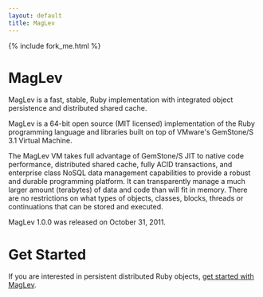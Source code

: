 ```yaml
---
layout: default
title: MagLev
---
```

{% include fork_me.html %}

# MagLev

MagLev is a fast, stable, Ruby implementation with integrated object
persistence and distributed shared cache.

MagLev is a 64-bit open source (MIT licensed) implementation of
the Ruby programming language and libraries built on top of VMware's
GemStone/S 3.1 Virtual Machine.

The MagLev VM takes full advantage of GemStone/S JIT to native code
performance, distributed shared cache, fully ACID transactions, and
enterprise class NoSQL data management capabilities to provide a
robust and durable programming platform. It can transparently manage
a much larger amount (terabytes) of data and code than will fit in memory.
There are no restrictions on what types of objects, classes, blocks,
threads or continuations that can be stored and executed.

MagLev 1.0.0 was released on October 31, 2011.

# Get Started

If you are interested in persistent distributed Ruby objects, [get started
with MagLev](/docs/get_started.html).
